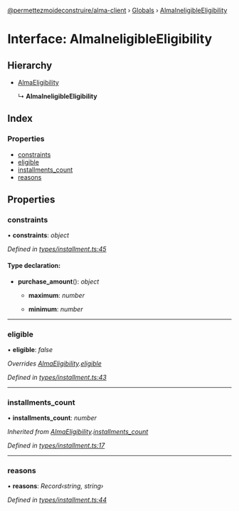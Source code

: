 [@permettezmoideconstruire/alma-client](../README.md) › [Globals](../globals.md) › [AlmaIneligibleEligibility](almaineligibleeligibility.md)

# Interface: AlmaIneligibleEligibility

## Hierarchy

* [AlmaEligibility](almaeligibility.md)

  ↳ **AlmaIneligibleEligibility**

## Index

### Properties

* [constraints](almaineligibleeligibility.md#constraints)
* [eligible](almaineligibleeligibility.md#eligible)
* [installments_count](almaineligibleeligibility.md#installments_count)
* [reasons](almaineligibleeligibility.md#reasons)

## Properties

###  constraints

• **constraints**: *object*

*Defined in [types/installment.ts:45](https://github.com/permettez-moi-de-construire/alma-client/blob/299dafb/src/types/installment.ts#L45)*

#### Type declaration:

* **purchase_amount**(): *object*

  * **maximum**: *number*

  * **minimum**: *number*

___

###  eligible

• **eligible**: *false*

*Overrides [AlmaEligibility](almaeligibility.md).[eligible](almaeligibility.md#eligible)*

*Defined in [types/installment.ts:43](https://github.com/permettez-moi-de-construire/alma-client/blob/299dafb/src/types/installment.ts#L43)*

___

###  installments_count

• **installments_count**: *number*

*Inherited from [AlmaEligibility](almaeligibility.md).[installments_count](almaeligibility.md#installments_count)*

*Defined in [types/installment.ts:17](https://github.com/permettez-moi-de-construire/alma-client/blob/299dafb/src/types/installment.ts#L17)*

___

###  reasons

• **reasons**: *Record‹string, string›*

*Defined in [types/installment.ts:44](https://github.com/permettez-moi-de-construire/alma-client/blob/299dafb/src/types/installment.ts#L44)*
